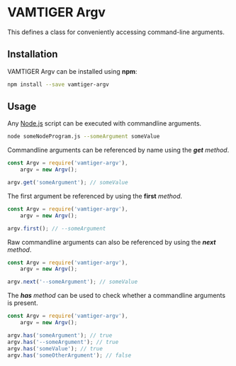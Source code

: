 # VAMTIGER Argv
This defines a class for conveniently accessing command-line arguments.

## Installation
VAMTIGER Argv can be installed using **npm**:
```bash
npm install --save vamtiger-argv
```

## Usage
Any [Node.js](https://nodejs.org/en/) script can be executed with commandline arguments.
```bash
node someNodeProgram.js --someArgument someValue
```

Commandline arguments can be referenced by name using the **_get_** _method_.
```javascript
const Argv = require('vamtiger-argv'),
    argv = new Argv();

argv.get('someArgument'); // someValue
```

The first argument be referenced by using the **__first__** _method_.
```javascript
const Argv = require('vamtiger-argv'),
    argv = new Argv();

argv.first(); // --someArgument
```

Raw commandline arguments can also be referenced by using the **_next_** _method_.
```javascript
const Argv = require('vamtiger-argv'),
    argv = new Argv();

argv.next('--someArgument'); // someValue
```

The **_has_** _method_ can be used to check whether a commandline arguments is present.
```javascript
const Argv = require('vamtiger-argv'),
    argv = new Argv();

argv.has('someArgument'); // true
argv.has('--someArgument'); // true
argv.has('someValue'); // true
argv.has('someOtherArgument'); // false
```
